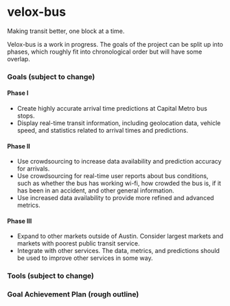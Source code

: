 # velox-bus

Making transit better, one block at a time.

Velox-bus is a work in progress. The goals of the project can be split up into phases, which roughly fit into chronological 
order but will have some overlap.

### Goals (subject to change)
#### Phase I 
* Create highly accurate arrival time predictions at Capital Metro bus stops.
* Display real-time transit information, including geolocation data, vehicle speed, and statistics related to arrival times and predictions.

#### Phase II
* Use crowdsourcing to increase data availability and prediction accuracy for arrivals. 
* Use crowdsourcing for real-time user reports about bus conditions, such as whether the bus has working wi-fi, how crowded the bus is, if it has been in an accident, and other general information.
* Use increased data availability to provide more refined and advanced metrics.

#### Phase III
* Expand to other markets outside of Austin. Consider largest markets and markets with poorest public transit service.
* Integrate with other services. The data, metrics, and predictions should be used to improve other services in some way.

### Tools (subject to change)

### Goal Achievement Plan (rough outline)
